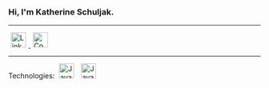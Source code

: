 ### Hi, I'm Katherine Schuljak.  
---
   
<div id="Intro">
  <a href="https://www.linkedin.com/in/kschuljak">
    <img width="30px" hspace="5" src="https://cdn.jsdelivr.net/npm/simple-icons@7.19.0/icons/linkedin.svg" alt="LinkedIn Icon" />
  </a>  
  <a href="https://codepen.io/kschuljak">
    <img width="30px" hspace="5" src="https://cdn.jsdelivr.net/npm/simple-icons@7.19.0/icons/codepen.svg" alt="CodePen Icon" />
  </a>
</div>
   
---
   
Technologies:
<img width="30px" hspace="5" src="https://raw.githubusercontent.com/jmnote/z-icons/master/svg/javascript.svg" alt="JavaScript" />
<img width="30px" hspace="5" src="https://raw.githubusercontent.com/jmnote/z-icons/master/svg/java.svg" alt="Java" />




<!--
**kschuljak/kschuljak** is a ✨ _special_ ✨ repository because its `README.md` (this file) appears on your GitHub profile.

Here are some ideas to get you started:

- 🔭 I’m currently working on ...
- 🌱 I’m currently learning ...
- 👯 I’m looking to collaborate on ...
- 🤔 I’m looking for help with ...
- 💬 Ask me about ...
- 📫 How to reach me: ...
- 😄 Pronouns: ...
- ⚡ Fun fact: ...
-->
